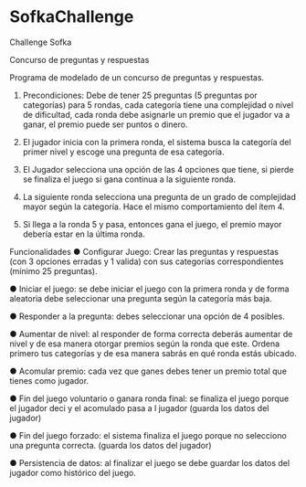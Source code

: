 # SofkaChallenge

Challenge Sofka 

Concurso de preguntas y respuestas

Programa de modelado de un concurso de preguntas y respuestas.

1. Precondiciones: Debe de tener 25 preguntas (5 preguntas por categorías) para 5
rondas, cada categoría tiene una complejidad o nivel de dificultad, cada ronda debe
asignarle un premio que el jugador va a ganar, el premio puede ser puntos o dinero.

2. El jugador inicia con la primera ronda, el sistema busca la categoría del primer nivel y
escoge una pregunta de esa categoría.

3. El Jugador selecciona una opción de las 4 opciones que tiene, si pierde se finaliza el
juego si gana continua a la siguiente ronda.

4. La siguiente ronda selecciona una pregunta de un grado de complejidad mayor según
la categoría. Hace el mismo comportamiento del ítem 4.

5. Si llega a la ronda 5 y pasa, entonces gana el juego, el premio mayor debería estar en
la última ronda.

Funcionalidades
● Configurar Juego: Crear las preguntas y respuestas (con 3 opciones erradas y 1
valida) con sus categorías correspondientes (mínimo 25 preguntas).

● Iniciar el juego: se debe iniciar el juego con la primera ronda y de forma aleatoria debe
seleccionar una pregunta según la categoría más baja.

● Responder a la pregunta: debes seleccionar una opción de 4 posibles.

● Aumentar de nivel: al responder de forma correcta deberás aumentar de nivel y de esa
manera otorgar premios según la ronda que este. Ordena primero tus categorías y de
esa manera sabrás en qué ronda estás ubicado.

● Acomular premio: cada vez que ganes debes tener un premio total que tienes como
jugador.

● Fin del juego voluntario o ganara ronda final: se finaliza el juego porque el jugador
deci y el acomulado pasa a l jugador (guarda los datos del jugador)

● Fin del juego forzado: el sistema finaliza el juego porque no selecciono una pregunta
correcta. (guarda los datos del jugador)

● Persistencia de datos: al finalizar el juego se debe guardar los datos del jugador como
histórico del juego.

